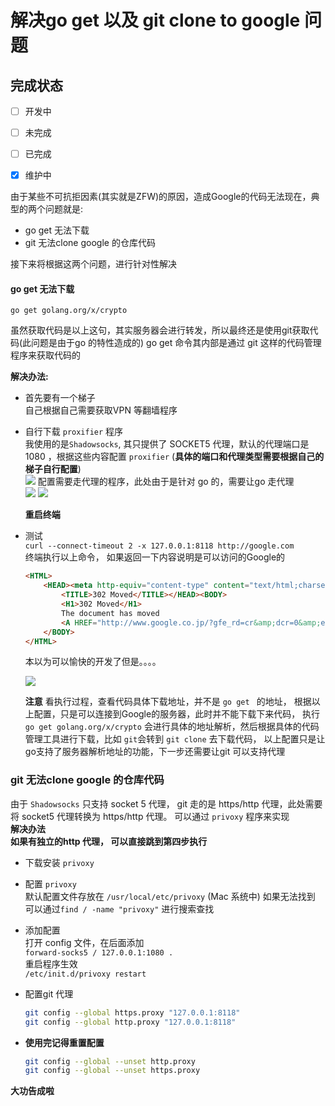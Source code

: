 # 解决go get 以及 git clone to google 问题 
## 完成状态  

- [ ] 开发中
- [ ] 未完成
- [ ] 已完成
- [x] 维护中


由于某些不可抗拒因素(其实就是ZFW)的原因，造成Google的代码无法现在，典型的两个问题就是:  
	
* go get 无法下载  
* git 无法clone google 的仓库代码

接下来将根据这两个问题，进行针对性解决  


#### go get 无法下载    
`go get golang.org/x/crypto`	

虽然获取代码是以上这句，其实服务器会进行转发，所以最终还是使用git获取代码(此问题是由于go 的特性造成的)  go get 命令其内部是通过 git 这样的代码管理程序来获取代码的   
	
__解决办法:__   
	
* 首先要有一个梯子  
	自己根据自己需要获取VPN 等翻墙程序  
* 自行下载 `proxifier` 程序     
	我使用的是`Shadowsocks`, 其只提供了 SOCKET5 代理，默认的代理端口是 1080 ，根据这些内容配置 `proxifier` (__具体的端口和代理类型需要根据自己的梯子自行配置__)  
	![](http://omy43wh36.bkt.clouddn.com/Snip20171113_1.png)
	配置需要走代理的程序，此处由于是针对 go 的，需要让go 走代理  
	![](http://omy43wh36.bkt.clouddn.com/Snip20171113_2.png)
	![](http://omy43wh36.bkt.clouddn.com/Snip20171113_4.png)
		
	__重启终端__  
* 测试  
	`curl --connect-timeout 2 -x 127.0.0.1:8118 http://google.com`  
	终端执行以上命令， 如果返回一下内容说明是可以访问的Google的  
		
	``` html
	<HTML>
		<HEAD><meta http-equiv="content-type" content="text/html;charset=utf-8">
			<TITLE>302 Moved</TITLE></HEAD><BODY>
			<H1>302 Moved</H1>
			The document has moved
			<A HREF="http://www.google.co.jp/?gfe_rd=cr&amp;dcr=0&amp;ei=Yv0IWqv4I7TEXufYjJAH">here</A>.
		</BODY>
	</HTML>
	```
		
	本以为可以愉快的开发了但是。。。。 
	
	![](http://omy43wh36.bkt.clouddn.com/Snip20171113_5.png)
	
	__注意__ 看执行过程，查看代码具体下载地址，并不是 `go get ` 的地址，
	根据以上配置，只是可以连接到Google的服务器，此时并不能下载下来代码， 执行`go get golang.org/x/crypto` 会进行具体的地址解析，然后根据具体的代码管理工具进行下载，比如 `git`会转到 `git clone` 去下载代码， 以上配置只是让go支持了服务器解析地址的功能，下一步还需要让git 可以支持代理  
	
	
	
### git 无法clone google 的仓库代码    
由于 `Shadowsocks` 只支持 socket 5 代理， git 走的是 https/http 代理，此处需要将 socket5 代理转换为 https/http 代理。 可以通过 `privoxy` 程序来实现  
__解决办法__  
	__如果有独立的http 代理， 可以直接跳到第四步执行__  
		
* 下载安装 `privoxy`  

* 配置 `privoxy`  
	默认配置文件存放在 `/usr/local/etc/privoxy` (Mac 系统中)
	如果无法找到 可以通过`find / -name "privoxy"` 进行搜索查找  
* 添加配置  
	打开 config 文件，在后面添加  
	`forward-socks5 / 127.0.0.1:1080 .`  
	重启程序生效  
	`/etc/init.d/privoxy restart`    
* 配置git 代理  
		
	```Bash
	git config --global https.proxy "127.0.0.1:8118"
	git config --global http.proxy "127.0.0.1:8118"
	```
* __使用完记得重置配置__  

	```Bash 
	git config --global --unset http.proxy
	git config --global --unset https.proxy
	```
	
__大功告成啦__  

	
	